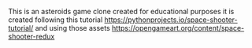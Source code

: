 This is an asteroids game clone created for educational purposes
it is created following this tutorial https://pythonprojects.io/space-shooter-tutorial/
and using those assets
https://opengameart.org/content/space-shooter-redux


